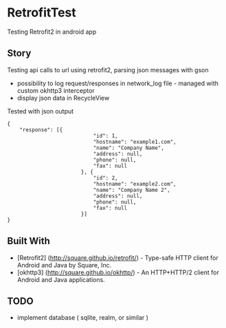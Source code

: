 # RetrofitTest

Testing Retrofit2 in android app


## Story

Testing api calls to url using retrofit2, parsing json messages with gson

- possibility to log request/responses in network_log file - managed with custom okhttp3 interceptor
- display json data in RecycleView


Tested with json output 

```
{
	"response": [{
                            "id": 1,
                            "hostname": "example1.com",
                            "name": "Company Name",
                            "address": null,
                            "phone": null,
                            "fax": null
                        }, {
                            "id": 2,
                            "hostname": "example2.com",
                            "name": "Company Name 2",
                            "address": null,
                            "phone": null,
                            "fax": null
                        }]
}

```

## Built With

* [Retrofit2] (http://square.github.io/retrofit/) - Type-safe HTTP client for Android and Java by Square, Inc.
* [okhttp3] (http://square.github.io/okhttp/) - An HTTP+HTTP/2 client for Android and Java applications. 


## TODO 

* implement database ( sqlite, realm, or similar )

